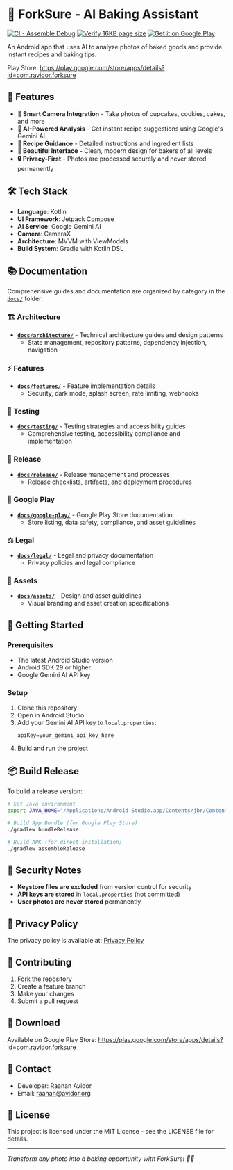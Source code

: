 # 🍴 ForkSure - AI Baking Assistant

[![CI - Assemble Debug](https://github.com/ravidorr/ForkSure/actions/workflows/ci-build.yml/badge.svg?branch=main)](https://github.com/ravidorr/ForkSure/actions/workflows/ci-build.yml)
[![Verify 16KB page size](https://github.com/ravidorr/ForkSure/actions/workflows/verify-16kb.yml/badge.svg?branch=main)](https://github.com/ravidorr/ForkSure/actions/workflows/verify-16kb.yml)
[![Get it on Google Play](https://img.shields.io/badge/Get%20it%20on-Google%20Play-414141?style=for-the-badge&logo=google-play&logoColor=white)](https://play.google.com/store/apps/details?id=com.ravidor.forksure)

An Android app that uses AI to analyze photos of baked goods and provide instant recipes and baking tips.

Play Store: https://play.google.com/store/apps/details?id=com.ravidor.forksure

## 📱 Features

- **📸 Smart Camera Integration** - Take photos of cupcakes, cookies, cakes, and more
- **🤖 AI-Powered Analysis** - Get instant recipe suggestions using Google's Gemini AI
- **🧁 Recipe Guidance** - Detailed instructions and ingredient lists
- **🎨 Beautiful Interface** - Clean, modern design for bakers of all levels
- **🔒 Privacy-First** - Photos are processed securely and never stored permanently

## 🛠️ Tech Stack

- **Language**: Kotlin
- **UI Framework**: Jetpack Compose
- **AI Service**: Google Gemini AI
- **Camera**: CameraX
- **Architecture**: MVVM with ViewModels
- **Build System**: Gradle with Kotlin DSL

## 📚 Documentation

Comprehensive guides and documentation are organized by category in the [`docs/`](docs/) folder:

### 🏗️ Architecture
- **[`docs/architecture/`](docs/architecture/)** - Technical architecture guides and design patterns
  - State management, repository patterns, dependency injection, navigation

### ⚡ Features  
- **[`docs/features/`](docs/features/)** - Feature implementation details
  - Security, dark mode, splash screen, rate limiting, webhooks

### 🧪 Testing
- **[`docs/testing/`](docs/testing/)** - Testing strategies and accessibility guides
  - Comprehensive testing, accessibility compliance and implementation

### 🚀 Release
- **[`docs/release/`](docs/release/)** - Release management and processes
  - Release checklists, artifacts, and deployment procedures

### 🏪 Google Play
- **[`docs/google-play/`](docs/google-play/)** - Google Play Store documentation
  - Store listing, data safety, compliance, and asset guidelines

### ⚖️ Legal
- **[`docs/legal/`](docs/legal/)** - Legal and privacy documentation  
  - Privacy policies and legal compliance

### 🎨 Assets
- **[`docs/assets/`](docs/assets/)** - Design and asset guidelines
  - Visual branding and asset creation specifications

## 🚀 Getting Started

### Prerequisites
- The latest Android Studio version
- Android SDK 29 or higher
- Google Gemini AI API key

### Setup
1. Clone this repository
2. Open in Android Studio
3. Add your Gemini AI API key to `local.properties`:
   ```
   apiKey=your_gemini_api_key_here
   ```
4. Build and run the project

## 📦 Build Release

To build a release version:

```bash
# Set Java environment
export JAVA_HOME="/Applications/Android Studio.app/Contents/jbr/Contents/Home"

# Build App Bundle (for Google Play Store)
./gradlew bundleRelease

# Build APK (for direct installation)
./gradlew assembleRelease
```

## 🔐 Security Notes

- **Keystore files are excluded** from version control for security
- **API keys are stored** in `local.properties` (not committed)
- **User photos are never stored** permanently

## 📄 Privacy Policy

The privacy policy is available at: [Privacy Policy](https://ravidor.github.io/ForkSure/)

## 🤝 Contributing

1. Fork the repository
2. Create a feature branch
3. Make your changes
4. Submit a pull request

## 📱 Download

Available on Google Play Store: https://play.google.com/store/apps/details?id=com.ravidor.forksure

## 📧 Contact

- Developer: Raanan Avidor
- Email: raanan@avidor.org

## 📄 License

This project is licensed under the MIT License - see the LICENSE file for details.

---

*Transform any photo into a baking opportunity with ForkSure! 🧁✨*
